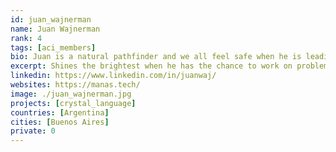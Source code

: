 ```yaml
---
id: juan_wajnerman
name: Juan Wajnerman
rank: 4
tags: [aci_members]
bio: Juan is a natural pathfinder and we all feel safe when he is leading the way. He shines the brightest when he has the chance to work on problems with no immediate solution, and is a skilled craftsman when it comes to building a solid structure for others to join and collaborate. Wise and patient, he might seem a private person. Once you get to know him and he sees the opportunity to express his ideas, he will bring well founded opinions and solutions to the team. To unwind after a long day, Juan enjoys cooking and has delighted us several times with his skills as a chef. He is currently learning how to play the piano and fly a plane, and is one of the proud creators of Crystal.
excerpt: Shines the brightest when he has the chance to work on problems with no immediate solution.
linkedin: https://www.linkedin.com/in/juanwaj/
websites: https://manas.tech/
image: ./juan_wajnerman.jpg
projects: [crystal_language]
countries: [Argentina]
cities: [Buenos Aires]
private: 0
---
```

